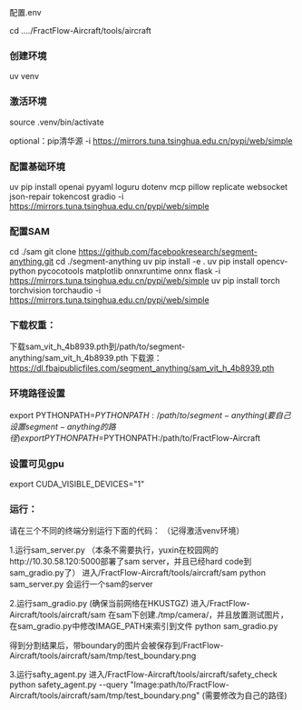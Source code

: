 配置.env

cd ..../FractFlow-Aircraft/tools/aircraft

### 创建环境
uv venv

### 激活环境
source .venv/bin/activate

optional：pip清华源
-i https://mirrors.tuna.tsinghua.edu.cn/pypi/web/simple


### 配置基础环境
uv pip install openai pyyaml loguru dotenv mcp pillow replicate websocket json-repair tokencost gradio -i https://mirrors.tuna.tsinghua.edu.cn/pypi/web/simple

### 配置SAM
cd ./sam
git clone https://github.com/facebookresearch/segment-anything.git
cd ./segment-anything
uv pip install -e .
uv pip install opencv-python pycocotools matplotlib onnxruntime onnx flask -i https://mirrors.tuna.tsinghua.edu.cn/pypi/web/simple
uv pip install torch torchvision torchaudio -i https://mirrors.tuna.tsinghua.edu.cn/pypi/web/simple

### 下载权重：
下载sam_vit_h_4b8939.pth到/path/to/segment-anything/sam_vit_h_4b8939.pth
下载源：https://dl.fbaipublicfiles.com/segment_anything/sam_vit_h_4b8939.pth

### 环境路径设置
export PYTHONPATH=$PYTHONPATH:/path/to/segment-anything (要自己设置segment-anything的路径)
export PYTHONPATH=$PYTHONPATH:/path/to/FractFlow-Aircraft


### 设置可见gpu
export CUDA_VISIBLE_DEVICES="1"

### 运行：
请在三个不同的终端分别运行下面的代码：
（记得激活venv环境）

1.运行sam_server.py
（本条不需要执行，yuxin在校园网的http://10.30.58.120:5000部署了sam server，并且已经hard code到sam_gradio.py了）
进入/FractFlow-Aircraft/tools/aircraft/sam
python sam_server.py
会运行一个sam的server

2.运行sam_gradio.py (确保当前网络在HKUSTGZ)
进入/FractFlow-Aircraft/tools/aircraft/sam
在sam下创建./tmp/camera/，并且放置测试图片，在sam_gradio.py中修改IMAGE_PATH来索引到文件
python sam_gradio.py

得到分割结果后，带boundary的图片会被保存到/FractFlow-Aircraft/tools/aircraft/sam/tmp/test_boundary.png

3.运行safty_agent.py
进入/FractFlow-Aircraft/tools/aircraft/safety_check
python safety_agent.py --query "Image:path/to/FractFlow-Aircraft/tools/aircraft/sam/tmp/test_boundary.png"
(需要修改为自己的路径)
